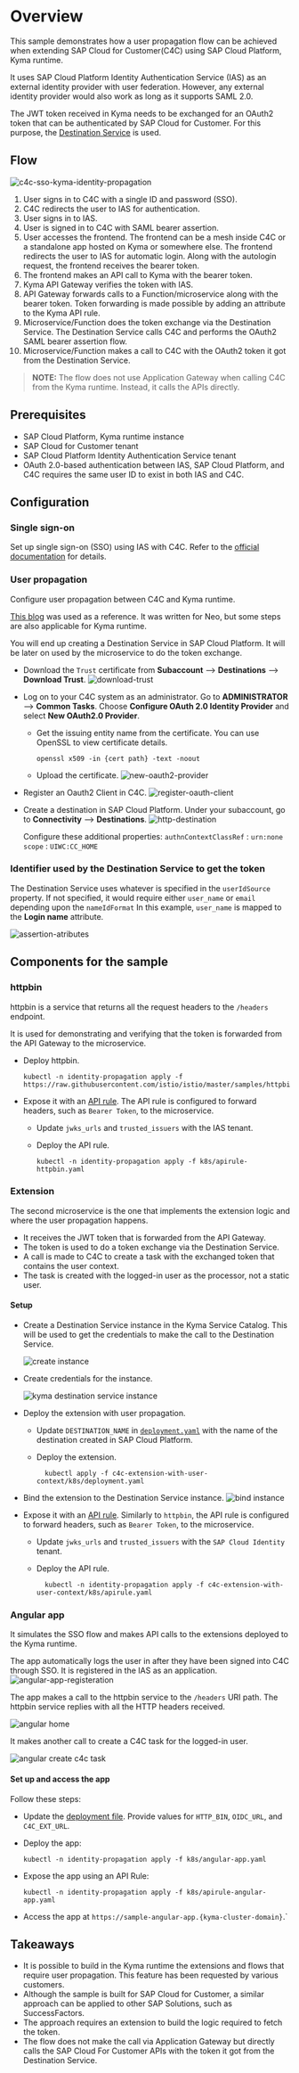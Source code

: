 # Overview

This sample demonstrates how a user propagation flow can be achieved when extending SAP Cloud for Customer(C4C) using SAP Cloud Platform, Kyma runtime.

It uses SAP Cloud Platform Identity Authentication Service (IAS) as an external identity provider with user federation. However, any external identity provider would also work as long as it supports SAML 2.0.

The JWT token received in Kyma needs to be exchanged for an OAuth2 token that can be authenticated by SAP Cloud for Customer. For this purpose, the [Destination Service](https://help.sap.com/viewer/cca91383641e40ffbe03bdc78f00f681/Cloud/en-US/7e306250e08340f89d6c103e28840f30.html) is used.

## Flow

![c4c-sso-kyma-identity-propagation](assets/identity-propagation-flow.svg)

1. User signs in to C4C with a single ID and password (SSO).
2. C4C redirects the user to IAS for authentication.
3. User signs in to IAS.
4. User is signed in to C4C with SAML bearer assertion.
5. User accesses the frontend. The frontend can be a mesh inside C4C or a standalone app hosted on Kyma or somewhere else. The frontend redirects the user to IAS for automatic login. Along with the autologin request, the frontend receives the bearer token.
6. The frontend makes an API call to Kyma with the bearer token.
7. Kyma API Gateway verifies the token with IAS.
8. API Gateway forwards calls to a Function/microservice along with the bearer token. Token forwarding is made possible by adding an attribute to the Kyma API rule.
9. Microservice/Function does the token exchange via the Destination Service. The Destination Service calls C4C and performs the OAuth2 SAML bearer assertion flow.
10. Microservice/Function makes a call to C4C with the OAuth2 token it got from the Destination Service.

> **NOTE:** The flow does not use Application Gateway when calling C4C from the Kyma runtime. Instead, it calls the APIs directly.

## Prerequisites

* SAP Cloud Platform, Kyma runtime instance
* SAP Cloud for Customer tenant
* SAP Cloud Platform Identity Authentication Service tenant
* OAuth 2.0-based authentication between IAS, SAP Cloud Platform, and C4C requires the same user ID to exist in both IAS and C4C.

## Configuration

### Single sign-on

Set up single sign-on (SSO) using IAS with C4C. Refer to the [official documentation](https://help.sap.com/viewer/abfba1342cfb4832ab722fa041f6c4b7/CLOUD/en-US/f1e6f23267b542ce9a906823c70dc583.html) for details.

### User propagation

Configure user propagation between C4C and Kyma runtime.

[This blog](https://blogs.sap.com/2017/11/14/configuring-oauth-2.0-between-sap-hybris-cloud-for-customer-and-sap-cloud-platform/) was used as a reference. It was written for Neo, but some steps are also applicable for Kyma runtime.

You will end up creating a Destination Service in SAP Cloud Platform. It will be later on used by the microservice to do the token exchange.

* Download the `Trust` certificate from **Subaccount** --> **Destinations** --> **Download Trust**.
  ![download-trust](assets/download-trust.png)

* Log on to your C4C system as an administrator. Go to **ADMINISTRATOR** --> **Common Tasks**. Choose **Configure OAuth 2.0 Identity Provider** and select **New OAuth2.0 Provider**.

  * Get the issuing entity name from the certificate. You can use OpenSSL to view certificate details.

    ```shell script
    openssl x509 -in {cert path} -text -noout
    ```

  * Upload the certificate.
  ![new-oauth2-provider](assets/new-oauth2-provider.png)

* Register an Oauth2 Client in C4C.
  ![register-oauth-client](assets/register-oauth-client.png)

* Create a destination in SAP Cloud Platform. Under your subaccount, go to **Connectivity** --> **Destinations**.
  ![http-destination](assets/http-destination.png)

  Configure these additional properties:
  `authnContextClassRef` : `urn:none`
  `scope`                : `UIWC:CC_HOME`

### Identifier used by the Destination Service to get the token

The Destination Service uses whatever is specified in the `userIdSource` property. If not specified, it would require either `user_name` or `email` depending upon the `nameIdFormat`
In this example, `user_name` is mapped to the **Login name** attribute.

![assertion-atributes](assets/assertion-attributes.png)

## Components for the sample

### httpbin

httpbin is a service that returns all the request headers to the `/headers` endpoint.

It is used for demonstrating and verifying that the token is forwarded from the API Gateway to the microservice.

* Deploy httpbin.

    ```shell script
    kubectl -n identity-propagation apply -f https://raw.githubusercontent.com/istio/istio/master/samples/httpbin/httpbin.yaml
    ```

* Expose it with an [API rule](k8s/apirule-httpbin.yaml). The API rule is configured to forward headers, such as `Bearer Token`, to the microservice.

  * Update `jwks_urls` and `trusted_issuers` with the IAS tenant.

  * Deploy the API rule.

    ```shell script
    kubectl -n identity-propagation apply -f k8s/apirule-httpbin.yaml
    ```

### Extension

The second microservice is the one that implements the extension logic and where the user propagation happens.

* It receives the JWT token that is forwarded from the API Gateway.
* The token is used to do a token exchange via the Destination Service.
* A call is made to C4C to create a task with the exchanged token that contains the user context.
* The task is created with the logged-in user as the processor, not a static user.

#### Setup

* Create a Destination Service instance in the Kyma Service Catalog. This will be used to get the credentials to make the call to the Destination Service.

    ![create instance](assets/create-destination-instance.png)

* Create credentials for the instance.

    ![kyma destination service instance](assets/destination-service-kyma-instance.png)

* Deploy the extension with user propagation.

  * Update `DESTINATION_NAME` in [`deployment.yaml`](c4c-extension-with-user-context/k8s/deployment.yaml) with the name of the destination created in SAP Cloud Platform.

  * Deploy the extension.

    ```shell script
      kubectl apply -f c4c-extension-with-user-context/k8s/deployment.yaml
    ```

* Bind the extension to the Destination Service instance.
![bind instance](assets/bind-application.png)

* Expose it with an [API rule](c4c-extension-with-user-context/k8s/api-rule.yaml). Similarly to `httpbin`, the API rule is configured to forward headers, such as `Bearer Token`, to the microservice.

  * Update `jwks_urls` and `trusted_issuers` with the `SAP Cloud Identity` tenant.

  * Deploy the API rule.

    ```shell script
      kubectl -n identity-propagation apply -f c4c-extension-with-user-context/k8s/apirule.yaml
    ```

### Angular app

It simulates the SSO flow and makes API calls to the extensions deployed to the Kyma runtime.

The app automatically logs the user in after they have been signed into C4C through SSO. It is registered in the IAS as an application.
![angular-app-registeration](assets/angular-app-configuration.png)

The app makes a call to the httpbin service to the `/headers` URI path. The httpbin service replies with all the HTTP headers received.

![angular home](assets/angular-app-home.png)

It makes another call to create a C4C task for the logged-in user.

![angular create c4c task](assets/create-task.png)

#### Set up and access the app

Follow these steps:

* Update the [deployment file](k8s/angular-app.yaml). Provide values for `HTTP_BIN`, `OIDC_URL`, and `C4C_EXT_URL`.

* Deploy the app:

  ```shell script
  kubectl -n identity-propagation apply -f k8s/angular-app.yaml
  ```

* Expose the app using an API Rule:

  ```shell script
  kubectl -n identity-propagation apply -f k8s/apirule-angular-app.yaml
  ```

* Access the app at `https://sample-angular-app.{kyma-cluster-domain}`.`

## Takeaways

* It is possible to build in the Kyma runtime the extensions and flows that require user propagation. This feature has been requested by various customers.
* Although the sample is built for SAP Cloud for Customer, a similar approach can be applied to other SAP Solutions, such as SuccessFactors.
* The approach requires an extension to build the logic required to fetch the token.
* The flow does not make the call via Application Gateway but directly calls the SAP Cloud For Customer APIs with the token it got from the Destination Service.

